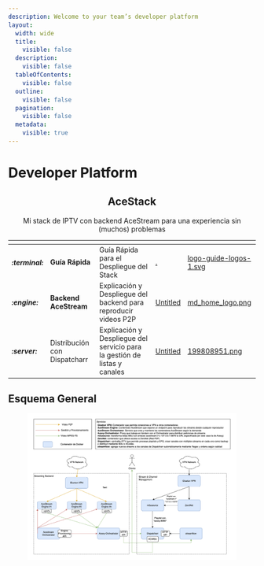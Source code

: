 ```yaml
---
description: Welcome to your team’s developer platform
layout:
  width: wide
  title:
    visible: false
  description:
    visible: false
  tableOfContents:
    visible: false
  outline:
    visible: false
  pagination:
    visible: false
  metadata:
    visible: true
---
```


# Developer Platform

<h2 align="center">AceStack</h2>

<p align="center">Mi stack de IPTV con backend AceStream para una experiencia sin (muchos) problemas</p>

<table data-view="cards"><thead><tr><th></th><th></th><th></th><th data-hidden data-card-target data-type="content-ref"></th><th data-hidden data-card-cover data-type="files"></th></tr></thead><tbody><tr><td><h4><i class="fa-terminal">:terminal:</i></h4></td><td><strong>Guía Rápida</strong></td><td>Guía Rápida para el Despliegue del Stack</td><td><a href="./">.</a></td><td><a href=".gitbook/assets/logo-guide-logos-1.svg">logo-guide-logos-1.svg</a></td></tr><tr><td><h4><i class="fa-engine">:engine:</i></h4></td><td><strong>Backend AceStream</strong></td><td>Explicación y Despliegue del backend para reproducir videos P2P</td><td><a href="https://app.gitbook.com/o/8vLYKpMznNuwJAHNprDT/s/z4ZwsdUp7cxKmU4JJm3u/">Untitled</a></td><td><a href=".gitbook/assets/md_home_logo.png">md_home_logo.png</a></td></tr><tr><td><h4><i class="fa-server">:server:</i></h4></td><td>Distribución con Dispatcharr</td><td>Explicación y Despliegue del servicio para la gestión de listas y canales</td><td><a href="https://app.gitbook.com/o/8vLYKpMznNuwJAHNprDT/s/Szw3E4dUaUD21DgAQuh0/">Untitled</a></td><td><a href=".gitbook/assets/199808951.png">199808951.png</a></td></tr></tbody></table>

## Esquema General

<figure><img src=".gitbook/assets/stream_service.png" alt=""><figcaption></figcaption></figure>
